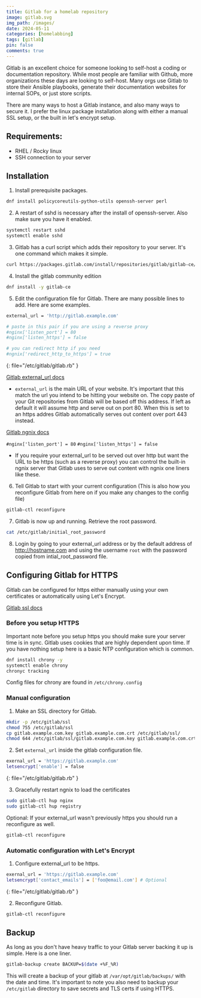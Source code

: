 ```yaml
---
title: Gitlab for a homelab repository
image: gitlab.svg
img_path: /images/
date: 2024-05-11
categories: [homelabbing]
tags: [gitlab]
pin: false
comments: true
---
```


Gitlab is an excellent choice for someone looking to self-host a coding or documentation repository. While most people are familiar with Github, more organizations these days are looking to self-host. Many orgs use Gitlab to store their Ansible playbooks, generate their documentation websites for internal SOPs, or just store scripts. 

There are many ways to host a Gitlab instance, and also many ways to secure it. I prefer the linux package installation along with either a manual SSL setup, or the built in let's encrypt setup. 

## Requirements:
- RHEL / Rocky linux
- SSH connection to your server

## Installation

1. Install prerequisite packages.

```bash
dnf install policycoreutils-python-utils openssh-server perl
```

2. A restart of sshd is necessary after the install of openssh-server. Also make sure you have it enabled.

```bash
systemctl restart sshd
systemctl enable sshd
```

3. Gitlab has a curl script which adds their repository to your server. It's one command which makes it simple.

```bash
curl https://packages.gitlab.com/install/repositories/gitlab/gitlab-ce/script.rpm.sh | bash
```

4. Install the gitlab community edition

```bash
dnf install -y gitlab-ce
```

5. Edit the configuration file for Gitlab. There are many possible lines to add. Here are some examples.



```bash
external_url = 'http://gitlab.example.com'

# paste in this pair if you are using a reverse proxy
#nginx['listen_port'] = 80
#nginx['listen_https'] = false

# you can redirect http if you need
#ngnix['redirect_http_to_https'] = true
```
{: file="/etc/gitlab/gitlab.rb" }

[Gitlab external_url docs](https://docs.gitlab.com/omnibus/settings/configuration.html#configure-the-external-url-for-gitlab)

* `external_url` is the main URL of your website. It's important that this match the url you intend to be hitting your website on. The copy paste of your Git repositories from Gitlab will be based off this address. If left as default it will assume http and serve out on port 80. When this is set to an https addres Gitlab automatically serves out content over port 443 instead.

[Gitlab ngnix docs](https://docs.gitlab.com/omnibus/settings/nginx.html#configuring-proxy-protocol)

`#nginx['listen_port'] = 80` `#nginx['listen_https'] = false`
* If you require your external_url to be served out over http but want the URL to be https (such as a reverse proxy) you can control the built-in ngnix server that Gitlab uses to serve out content with ngnix one liners like these. 

6. Tell Gitlab to start with your current configuration (This is also how you reconfigure Gitlab from here on if you make any changes to the config file)

```bash
gitlab-ctl reconfigure
```

7. Gitlab is now up and running. Retrieve the root password.

```bash
cat /etc/gitlab/initial_root_password
```

8. Login by going to your external_url address or by the default address of http://hostname.com and using the username `root` with the password copied from intial_root_password file.

## Configuring Gitlab for HTTPS

Gitlab can be configured for https either manually using your own certificates or automatically using Let's Encrypt.

[Gitlab ssl docs](https://docs.gitlab.com/omnibus/settings/ssl/)

### Before you setup HTTPS

Important note before you setup https you should make sure your server time is in sync. Gitlab uses cookies that are highly dependent upon time. If you have nothing setup here is a basic NTP configuration which is common.

```bash
dnf install chrony -y
systemctl enable chrony
chronyc tracking
```

Config files for chrony are found in `/etc/chrony.config`

### Manual configuration

1. Make an SSL directory for Gitlab.

```bash
mkdir -p /etc/gitlab/ssl
chmod 755 /etc/gitlab/ssl
cp gitlab.example.com.key gitlab.example.com.crt /etc/gitlab/ssl/
chmod 644 /etc/gitlab/ssl/gitlab.example.com.key gitlab.example.com.crt
```

2. Set `external_url` inside the gitlab configuration file.


```bash
exernal_url = 'https://gitlab.example.com'
letsencrypt['enable'] = false
```
{: file="/etc/gitlab/gitlab.rb" }

3. Gracefully restart ngnix to load the certificates

```bash
sudo gitlab-ctl hup nginx
sudo gitlab-ctl hup registry
```

Optional: If your external_url wasn't previously https you should run a reconfigure as well.

```bash
gitlab-ctl reconfigure
```

### Automatic configuration with Let's Encrypt

1. Configure external_url to be https.

```bash
exernal_url = 'https://gitlab.example.com'
letsencrypt['contact_emails'] = ['foo@email.com'] # Optional
```
{: file="/etc/gitlab/gitlab.rb" }

2. Reconfigure Gitlab.

```bash
gitlab-ctl reconfigure
```


## Backup

As long as you don't have heavy traffic to your Gitlab server backing it up is simple. Here is a one liner.

```bash
gitlab-backup create BACKUP=$(date +%F_%R)
```

This will create a backup of your gitlab at  `/var/opt/gitlab/backups/` with the date and time. It's important to note you also need to backup your `/etc/gitlab` directory to save secrets and TLS certs if using HTTPS.
